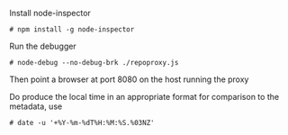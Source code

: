 Install node-inspector

	# npm install -g node-inspector

Run the debugger

	# node-debug --no-debug-brk ./repoproxy.js

Then point a browser at port 8080 on the host running the proxy


Do produce the local time in an appropriate format for comparison to the metadata, use

	# date -u '+%Y-%m-%dT%H:%M:%S.%03NZ'


